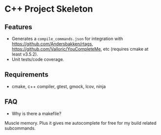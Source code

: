 # C++ Project Skeleton #

## Features ##

- Generates a `compile_commands.json` for integration with <https://github.com/Andersbakken/rtags>, <https://github.com/Valloric/YouCompleteMe>, etc (requires cmake at least v3.5.2).
- Unit tests/code coverage.

## Requirements ##

- cmake, c++ compiler, gtest, gmock, lcov, ninja

## FAQ ##

- Why is there a makefile?

Muscle memory. Plus it gives me autocomplete for free for my build related subcommands.
